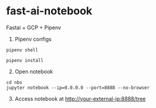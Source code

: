 # fast-ai-notebook
Fastai + GCP + Pipenv

1. Pipenv configs
```
pipenv shell

pipenv install 
```

2. Open notebook
```
cd nbs
jupyter notebook --ip=0.0.0.0 --port=8888 --no-browser
```

3. Access notebook at [http://your-external-ip:8888/tree](http://your-external-ip:8888/tree)
